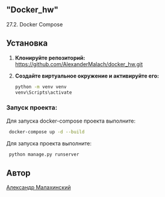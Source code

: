 ## "Docker_hw"

27.2. Docker Compose

## Установка

1. **Клонируйте репозиторий:**
        https://github.com/AlexanderMalach/docker_hw.git

2. **Создайте виртуальное окружение и активируйте его:**
    ```sh
    python -m venv venv
    venv\Scripts\activate
    ```

### Запуск проекта:
Для запуска docker-compose проекта выполните:
```sh
 docker-compose up -d --build    
```
Для запуска проекта выполните:
```sh
 python manage.py runserver    
```
## Автор

[Aлександр Малахинский](https://github.com/AlexanderMalach)



